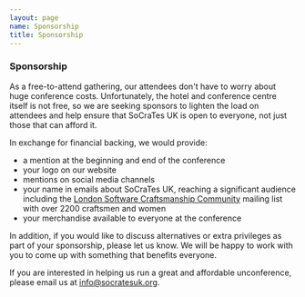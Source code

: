 ```yaml
---
layout: page
name: Sponsorship
title: Sponsorship
---
```


### Sponsorship

As a free-to-attend gathering, our attendees don't have to worry about huge conference costs. Unfortunately, the hotel and conference centre itself is not free, so we are seeking sponsors to lighten the load on attendees and help ensure that SoCraTes UK is open to everyone, not just those that can afford it.

In exchange for financial backing, we would provide:

- a mention at the beginning and end of the conference
- your logo on our website
- mentions on social media channels
- your name in emails about SoCraTes UK, reaching a significant audience including the [London Software Craftsmanship Community][London Software Craftsmanship Community] mailing list with over 2200 craftsmen and women
- your merchandise available to everyone at the conference

In addition, if you would like to discuss alternatives or extra privileges as part of your sponsorship, please let us know. We will be happy to work with you to come up with something that benefits everyone.

If you are interested in helping us run a great and affordable unconference, please email us at [info@socratesuk.org][info@socratesuk.org].

[London Software Craftsmanship Community]: http://londonswcraft.com/
[info@socratesuk.org]: mailto:info@socratesuk.org
